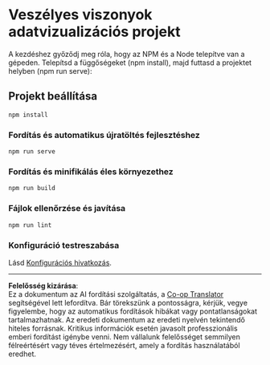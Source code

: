 <!--
CO_OP_TRANSLATOR_METADATA:
{
  "original_hash": "5c51a54dd89075a7a362890117b7ed9e",
  "translation_date": "2025-08-26T16:48:26+00:00",
  "source_file": "3-Data-Visualization/13-meaningful-visualizations/solution/README.md",
  "language_code": "hu"
}
-->
# Veszélyes viszonyok adatvizualizációs projekt

A kezdéshez győződj meg róla, hogy az NPM és a Node telepítve van a gépeden. Telepítsd a függőségeket (npm install), majd futtasd a projektet helyben (npm run serve):

## Projekt beállítása
```
npm install
```

### Fordítás és automatikus újratöltés fejlesztéshez
```
npm run serve
```

### Fordítás és minifikálás éles környezethez
```
npm run build
```

### Fájlok ellenőrzése és javítása
```
npm run lint
```

### Konfiguráció testreszabása
Lásd [Konfigurációs hivatkozás](https://cli.vuejs.org/config/).

---

**Felelősség kizárása**:  
Ez a dokumentum az AI fordítási szolgáltatás, a [Co-op Translator](https://github.com/Azure/co-op-translator) segítségével lett lefordítva. Bár törekszünk a pontosságra, kérjük, vegye figyelembe, hogy az automatikus fordítások hibákat vagy pontatlanságokat tartalmazhatnak. Az eredeti dokumentum az eredeti nyelvén tekintendő hiteles forrásnak. Kritikus információk esetén javasolt professzionális emberi fordítást igénybe venni. Nem vállalunk felelősséget semmilyen félreértésért vagy téves értelmezésért, amely a fordítás használatából eredhet.